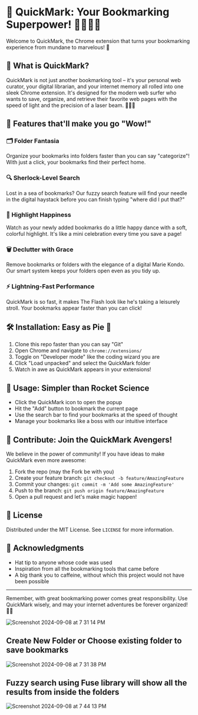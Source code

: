 # 🚀 QuickMark: Your Bookmarking Superpower! 🦸‍♀️🦸‍♂️

Welcome to QuickMark, the Chrome extension that turns your bookmarking experience from mundane to marvelous! 🎉

## 🌟 What is QuickMark?

QuickMark is not just another bookmarking tool – it's your personal web curator, your digital librarian, and your internet memory all rolled into one sleek Chrome extension. It's designed for the modern web surfer who wants to save, organize, and retrieve their favorite web pages with the speed of light and the precision of a laser beam. 🏄‍♂️💨

## 🎨 Features that'll make you go "Wow!" 

### 🗂️ Folder Fantasia
Organize your bookmarks into folders faster than you can say "categorize"! With just a click, your bookmarks find their perfect home.

### 🔍 Sherlock-Level Search
Lost in a sea of bookmarks? Our fuzzy search feature will find your needle in the digital haystack before you can finish typing "where did I put that?"

### 🌈 Highlight Happiness
Watch as your newly added bookmarks do a little happy dance with a soft, colorful highlight. It's like a mini celebration every time you save a page!

### 🗑️ Declutter with Grace
Remove bookmarks or folders with the elegance of a digital Marie Kondo. Our smart system keeps your folders open even as you tidy up.

### ⚡ Lightning-Fast Performance
QuickMark is so fast, it makes The Flash look like he's taking a leisurely stroll. Your bookmarks appear faster than you can click!

## 🛠️ Installation: Easy as Pie 🥧

1. Clone this repo faster than you can say "Git"
2. Open Chrome and navigate to `chrome://extensions/`
3. Toggle on "Developer mode" like the coding wizard you are
4. Click "Load unpacked" and select the QuickMark folder
5. Watch in awe as QuickMark appears in your extensions!

## 🚀 Usage: Simpler than Rocket Science

- Click the QuickMark icon to open the popup
- Hit the "Add" button to bookmark the current page
- Use the search bar to find your bookmarks at the speed of thought
- Manage your bookmarks like a boss with our intuitive interface

## 🤝 Contribute: Join the QuickMark Avengers!

We believe in the power of community! If you have ideas to make QuickMark even more awesome:

1. Fork the repo (may the Fork be with you)
2. Create your feature branch: `git checkout -b feature/AmazingFeature`
3. Commit your changes: `git commit -m 'Add some AmazingFeature'`
4. Push to the branch: `git push origin feature/AmazingFeature`
5. Open a pull request and let's make magic happen!

## 📜 License

Distributed under the MIT License. See `LICENSE` for more information.

## 🙏 Acknowledgments

- Hat tip to anyone whose code was used
- Inspiration from all the bookmarking tools that came before
- A big thank you to caffeine, without which this project would not have been possible

---

Remember, with great bookmarking power comes great responsibility. Use QuickMark wisely, and may your internet adventures be forever organized! 🚀🌟


![Screenshot 2024-09-08 at 7 31 14 PM](https://github.com/user-attachments/assets/000bbeec-cee9-448d-8daf-27a9a510a533)

## Create New Folder or Choose existing folder to save bookmarks

![Screenshot 2024-09-08 at 7 31 38 PM](https://github.com/user-attachments/assets/677d33df-1e96-40a3-8c21-02f913b6a610)

## Fuzzy search using Fuse library will show all the results from inside the folders

![Screenshot 2024-09-08 at 7 44 13 PM](https://github.com/user-attachments/assets/5534b7a8-1c66-484b-9d6e-7b299ce87102)

